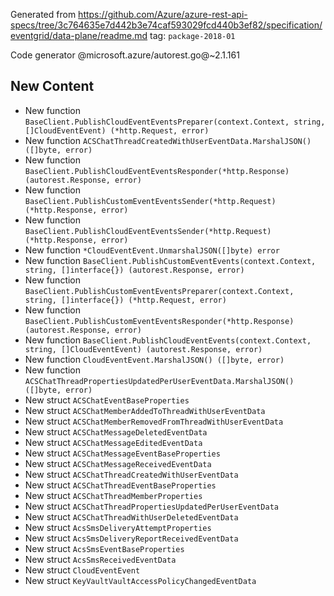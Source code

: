 Generated from https://github.com/Azure/azure-rest-api-specs/tree/3c764635e7d442b3e74caf593029fcd440b3ef82/specification/eventgrid/data-plane/readme.md tag: `package-2018-01`

Code generator @microsoft.azure/autorest.go@~2.1.161

## New Content

- New function `BaseClient.PublishCloudEventEventsPreparer(context.Context, string, []CloudEventEvent) (*http.Request, error)`
- New function `ACSChatThreadCreatedWithUserEventData.MarshalJSON() ([]byte, error)`
- New function `BaseClient.PublishCloudEventEventsResponder(*http.Response) (autorest.Response, error)`
- New function `BaseClient.PublishCustomEventEventsSender(*http.Request) (*http.Response, error)`
- New function `BaseClient.PublishCloudEventEventsSender(*http.Request) (*http.Response, error)`
- New function `*CloudEventEvent.UnmarshalJSON([]byte) error`
- New function `BaseClient.PublishCustomEventEvents(context.Context, string, []interface{}) (autorest.Response, error)`
- New function `BaseClient.PublishCustomEventEventsPreparer(context.Context, string, []interface{}) (*http.Request, error)`
- New function `BaseClient.PublishCustomEventEventsResponder(*http.Response) (autorest.Response, error)`
- New function `BaseClient.PublishCloudEventEvents(context.Context, string, []CloudEventEvent) (autorest.Response, error)`
- New function `CloudEventEvent.MarshalJSON() ([]byte, error)`
- New function `ACSChatThreadPropertiesUpdatedPerUserEventData.MarshalJSON() ([]byte, error)`
- New struct `ACSChatEventBaseProperties`
- New struct `ACSChatMemberAddedToThreadWithUserEventData`
- New struct `ACSChatMemberRemovedFromThreadWithUserEventData`
- New struct `ACSChatMessageDeletedEventData`
- New struct `ACSChatMessageEditedEventData`
- New struct `ACSChatMessageEventBaseProperties`
- New struct `ACSChatMessageReceivedEventData`
- New struct `ACSChatThreadCreatedWithUserEventData`
- New struct `ACSChatThreadEventBaseProperties`
- New struct `ACSChatThreadMemberProperties`
- New struct `ACSChatThreadPropertiesUpdatedPerUserEventData`
- New struct `ACSChatThreadWithUserDeletedEventData`
- New struct `AcsSmsDeliveryAttemptProperties`
- New struct `AcsSmsDeliveryReportReceivedEventData`
- New struct `AcsSmsEventBaseProperties`
- New struct `AcsSmsReceivedEventData`
- New struct `CloudEventEvent`
- New struct `KeyVaultVaultAccessPolicyChangedEventData`
